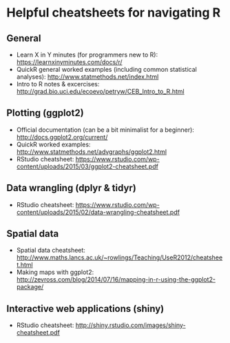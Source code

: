# Helpful cheatsheets for navigating R


## General
* Learn X in Y minutes (for programmers new to R): https://learnxinyminutes.com/docs/r/
* QuickR general worked examples (including common statistical analyses): http://www.statmethods.net/index.html
* Intro to R notes & excercises: http://grad.bio.uci.edu/ecoevo/petryw/CEB_Intro_to_R.html


## Plotting (ggplot2)
* Official documentation (can be a bit minimalist for a beginner): http://docs.ggplot2.org/current/
* QuickR worked examples: http://www.statmethods.net/advgraphs/ggplot2.html
* RStudio cheatsheet: https://www.rstudio.com/wp-content/uploads/2015/03/ggplot2-cheatsheet.pdf


## Data wrangling (dplyr & tidyr)
* RStudio cheatsheet: https://www.rstudio.com/wp-content/uploads/2015/02/data-wrangling-cheatsheet.pdf


## Spatial data
* Spatial data cheatsheet: http://www.maths.lancs.ac.uk/~rowlings/Teaching/UseR2012/cheatsheet.html
* Making maps with ggplot2: http://zevross.com/blog/2014/07/16/mapping-in-r-using-the-ggplot2-package/


## Interactive web applications (shiny)
* RStudio cheatsheet: http://shiny.rstudio.com/images/shiny-cheatsheet.pdf
